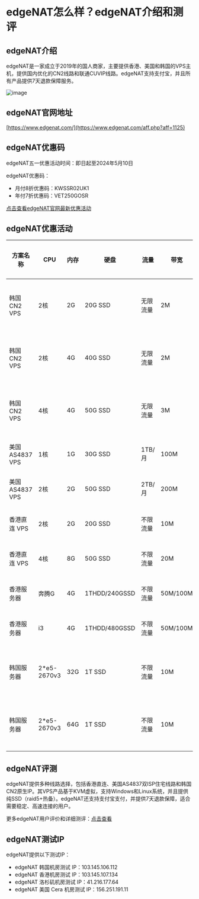 # edgeNAT怎么样？edgeNAT介绍和测评

## edgeNAT介绍

edgeNAT是一家成立于2019年的国人商家，主要提供香港、美国和韩国的VPS主机，提供国内优化的CN2线路和联通CUVIP线路。edgeNAT支持支付宝，并且所有产品提供7天退款保障服务。

![image](https://github.com/omarriedel713/edgeNAT/assets/169513677/b2177d1f-6a75-40a9-924b-da35e377ce97)

## edgeNAT官网地址

[https://www.edgenat.com/](https://www.edgenat.com/aff.php?aff=1125)

## edgeNAT优惠码

edgeNAT五一优惠活动时间：即日起至2024年5月10日

edgeNAT优惠码：

- 月付8折优惠码：KWSSR02UK1
- 年付7折优惠码：VET250GOSR

[点击查看edgeNAT官网最新优惠活动](https://www.edgenat.com/aff.php?aff=1125)

## edgeNAT优惠活动

| 方案名称       | CPU         | 内存  | 硬盘      | 流量      | 带宽    | IP                | 价格       | 购买链接                                                                                                                                           |
|----------------|-------------|-------|-----------|-----------|---------|-------------------|------------|----------------------------------------------------------------------------------------------------------------------------------------------------|
| 韩国 CN2 VPS   | 2核         | 2G    | 20G SSD   | 无限流量  | 2M      | 1韩国原生IP       | ¥60/月     | [链接](https://www.edgenat.com/aff.php?aff=1125&pid=37)                                            |
| 韩国 CN2 VPS   | 2核         | 4G    | 40G SSD   | 无限流量  | 2M      | 1韩国原生IP       | ¥80/月     | [链接](https://www.edgenat.com/aff.php?aff=1125&pid=7)                                               |
| 韩国 CN2 VPS   | 4核         | 4G    | 50G SSD   | 无限流量  | 3M      | 1韩国原生IP       | ¥100/月    | [链接](https://www.edgenat.com/aff.php?aff=1125&pid=8)                                               |
| 美国 AS4837 VPS| 1核         | 1G    | 30G SSD   | 1TB/月    | 100M    | 1住宅IP           | ¥40/月     | [链接](https://www.edgenat.com/aff.php?aff=1125&pid=122)                                            |
| 美国 AS4837 VPS| 2核         | 2G    | 50G SSD   | 2TB/月    | 200M    | 1住宅IP           | ¥60/月     | [链接](https://www.edgenat.com/aff.php?aff=1125&pid=123)                               |
| 香港直连 VPS   | 2核         | 2G    | 20G SSD   | 不限流量  | 10M     | 1香港IP           | ¥60/月     | [链接](https://www.edgenat.com/aff.php?aff=1125&pid=33)                                            |
| 香港直连 VPS   | 4核         | 8G    | 50G SSD   | 不限流量  | 20M     | 1香港IP           | ¥150/月    | [链接](https://www.edgenat.com/aff.php?aff=1125&pid=34)                                            |
| 香港服务器     | 奔腾G       | 4G    | 1THDD/240GSSD | 不限流量 | 50M/100M | 1香港IP           | ¥500/月    | [链接](https://www.edgenat.com/aff.php?aff=1125&gid=11)                                            |
| 香港服务器     | i3          | 4G    | 1THDD/480GSSD | 不限流量 | 50M/100M | 1香港IP           | ¥700/月    | [链接](https://www.edgenat.com/aff.php?aff=1125&gid=11)                                            |
| 韩国服务器     | 2*e5-2670v3 | 32G   | 1T SSD    | 不限流量  | 10M     | 1韩国原生IP       | ¥1200/月   | [链接](https://www.edgenat.com/aff.php?aff=1125&pid=98)                                            |
| 韩国服务器     | 2*e5-2670v3 | 64G   | 1T SSD    | 不限流量  | 10M     | 1韩国原生IP       | ¥1400/月   | [链接](https://www.edgenat.com/aff.php?aff=1125&pid=99)                                            |

## edgeNAT评测

edgeNAT提供多种线路选择，包括香港直连、美国AS4837双ISP住宅线路和韩国CN2原生IP。其VPS产品基于KVM虚拟，支持Windows和Linux系统，并且提供纯SSD（raid5+热备）。edgeNAT还支持支付宝支付，并提供7天退款保障，适合需要稳定、高速连接的用户。

更多edgeNAT用户评价和详细测评：[点击查看](https://www.edgenat.com/aff.php?aff=1125)

## edgeNAT测试IP

edgeNAT提供以下测试IP：

- edgeNAT 韩国机房测试 IP：103.145.106.112
- edgeNAT 香港机房测试 IP：103.145.107.134
- edgeNAT 洛杉矶机房测试 IP：41.216.177.64
- edgeNAT 美国 Cera 机房测试 IP：156.251.191.11
